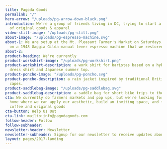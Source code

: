 ```yaml
---
title: Pagoda Goods
permalink: "/"
hero-arrow: "/uploads/pg-arrow-down-black.png"
introduction: We’re a group of friends living in DC, trying to start a cafe and collection
  of original goods & apparel
video-still-image: "/uploads/pg-still.png"
about-image: "/uploads/pg-espresso-machine.svg"
about-1: We are setup at the Mt. Pleasant Farmer's Market on Saturdays, pulling shots
  on a 1948 Gaggia Gilda manual lever espresso machine that we restored.
about-2:
product-heading: We're currently
product-workshirt-image: "/uploads/pg-workshirt.png"
product-workshirt-description: a work shirt for baristas based on a hybrid Western
  dress shirt and Japanese summer top.
product-poncho-image: "/uploads/pg-poncho.svg"
product-poncho-description: a rain jacket inspired by traditional British cycling
  capes.
product-saddlebag-image: "/uploads/pg-saddlebag.svg"
product-saddlebag-description: a saddle bag for short bike trips to the corner store.
cta: We currently do farmers markets and pop ups, but we're looking for a permanent
  home where we can apply our aesthetic, build an inviting space, and focus on quality
  coffee and original goods
cta-button: Help Us Out
cta-link: mailto:info@pagodagoods.com
follow-header: Follow
follow-subheader:
newsletter-header: Newsletter
newsletter-subheader: Signup for our newsletter to receive updates about our shop
layout: pages/2017-landing
---
```

